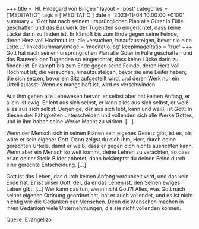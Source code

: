 +++
title = 'Hl. Hildegard von Bingen  '
layout = 'post'
categories = ['MEDITATIO']
tags = ['MEDITATIO']
date = '2023-11-04 10:00:00 +0100'
summary = 'Gott hat nach seinem ursprünglichen Plan alle Güter in Fülle geschaffen und das Bauwerk der Tugenden so eingerichtet, dass keine Lücke darin zu finden ist. Er kämpft bis zum Ende gegen seine Feinde, deren Herz voll Hochmut ist; die versuchen, hinaufzusteigen, bevor sie eine Leite....'
linkedsummaryImage = 'meditatio.jpg'
keepImageRatio = 'true'
+++
Gott hat nach seinem ursprünglichen Plan alle Güter in Fülle geschaffen und das Bauwerk der Tugenden so eingerichtet, dass keine Lücke darin zu finden ist. Er kämpft bis zum Ende gegen seine Feinde, deren Herz voll Hochmut ist; die versuchen, hinaufzusteigen, bevor sie eine Leiter haben; die sich setzen, bevor ein Sitz aufgestellt wird, und deren Werk nur ein Urteil zulässt: Wenn es mangelhaft ist, wird es verschwinden.<!--more-->

Aus ihm gehen alle Lebewesen hervor, er selbst aber hat keinen Anfang, er allein ist ewig. Er lebt aus sich selbst, er kann alles aus sich selbst, er weiß alles aus sich selbst. Derjenige, der aus sich lebt, kann und weiß, ist Gott: In diesen drei Fähigkeiten unterscheiden und vollenden sich alle Werke Gottes, und in ihm haben seine Werke Macht zu wirken. […].

Wenn der Mensch sich in seinen Plänen sein eigenes Gesetz gibt, ist es, als wäre er sein eigener Gott. Dann zeigst du dich ihm, Herr, durch deine gerechten Urteile, damit er weiß, dass er gegen dich nichts ausrichten kann. Wenn aber ein Mensch so weit kommt, deine Lehren zu verachten, so dass er an deiner Stelle Bilder anbetet, dann bekämpfst du deinen Feind durch eine gerechte Entscheidung. […]

Gott ist das Leben, das durch keinen Anfang verdunkelt wird, und das kein Ende hat. Er ist unser Gott, der, da er das Leben ist, den Seinen ewiges Leben gibt. […] Wer kann das tun, wenn nicht Gott?! Alles, was Gott nach seiner eigenen Ordnung geordnet hat, hat er auch vollendet, und es ist nicht nichtig wie die Gedanken der Menschen. Denn die Menschen machen in ihren Gedanken viele Unternehmungen, die sie nicht vollenden können.
 



[Quelle: Evangelizo](https://evangeliumtagfuertag.org/DE/gospel)
